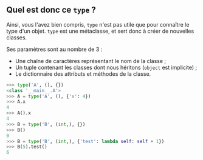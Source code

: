 ## Quel est donc ce `type` ?

Ainsi, vous l'avez bien compris, `type` n'est pas utile que pour connaître le type d'un objet.
`type` est une métaclasse, et sert donc à créer de nouvelles classes.

Ses paramètres sont au nombre de 3 :

- Une chaîne de caractères représentant le nom de la classe ;
- Un tuple contenant les classes dont nous héritons (`object` est implicite) ;
- Le dictionnaire des attributs et méthodes de la classe.

```python
>>> type('A', (), {})
<class '__main__.A'>
>>> A = type('A', (), {'x': 4})
>>> A.x
4
>>> A().x
4
>>> B = type('B', (int,), {})
>>> B()
0
>>> B = type('B', (int,), {'test': lambda self: self + 1})
>>> B(5).test()
6
```

